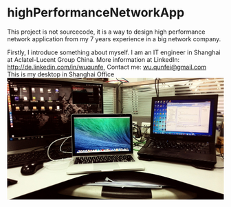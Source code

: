 highPerformanceNetworkApp
=========================
This project is not sourcecode, it is a way to design high performance network application from my 7 years experience in a big network company. <br>

Firstly, I introduce something about myself. I am an IT engineer in Shanghai at Aclatel-Lucent Group China. More information at LinkedIn: http://de.linkedin.com/in/wuqunfe, Contact me: wu.qunfei@gmail.com <br> 
This is my desktop in Shanghai Office<br>
 ![image](https://github.com/wuqunfei/highPerformanceNetworkApp/blob/master/myDesk.jpg)


